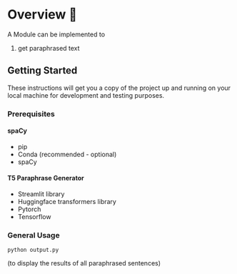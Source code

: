 # Overview 📑
A Module can be implemented to 
 1. get paraphrased text

## Getting Started

These instructions will get you a copy of the project up and running on your local machine for development and testing purposes.
### Prerequisites
#### spaCy 

- pip
- Conda (recommended - optional)
- spaCy   

#### T5 Paraphrase Generator

- Streamlit library
- Huggingface transformers library
- Pytorch
- Tensorflow 


### General Usage
```
python output.py    
```   
(to display the results of all paraphrased sentences)
